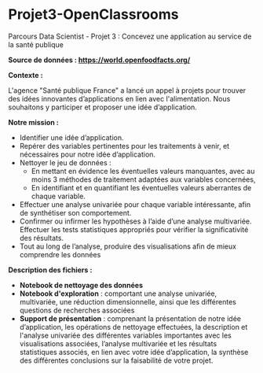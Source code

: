 # Projet3-OpenClassrooms
Parcours Data Scientist - Projet 3 : Concevez une application au service de la santé publique

**Source de données : https://world.openfoodfacts.org/**

**Contexte :**

L'agence "Santé publique France" a lancé un appel à projets pour trouver des idées innovantes d’applications en lien avec l'alimentation. Nous souhaitons y participer et proposer une idée d’application.

**Notre mission :**
* Identifier une idée d’application.
* Repérer des variables pertinentes pour les traitements à venir, et nécessaires pour notre idée d’application.
* Nettoyer le jeu de données :
  * En mettant en évidence les éventuelles valeurs manquantes, avec au moins 3 méthodes de traitement adaptées aux variables concernées,
  * En identifiant et en quantifiant les éventuelles valeurs aberrantes de chaque variable.
* Effectuer une analyse univariée pour chaque variable intéressante, afin de synthétiser son comportement.
* Confirmer ou infirmer les hypothèses à l’aide d’une analyse multivariée. Effectuer les tests statistiques appropriés pour vérifier la significativité des résultats.
* Tout au long de l’analyse, produire des visualisations afin de mieux comprendre les données

**Description des fichiers :**
* **Notebook de nettoyage des données**
* **Notebook d'exploration** : comportant une analyse univariée, multivariée, une réduction dimensionnelle, ainsi que les différentes questions de recherches associées
* **Support de présentation** : comprenant la présentation de notre idée d’application, les opérations de nettoyage effectuées, la description et l'analyse univariée des différentes variables importantes avec les visualisations associées, l’analyse multivariée et les résultats statistiques associés, en lien avec votre idée d’application, la synthèse des différentes conclusions sur la faisabilité de votre projet.
